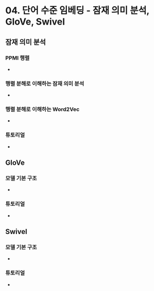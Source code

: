# 04. 단어 수준 임베딩 - 잠재 의미 분석, GloVe, Swivel

## 잠재 의미 분석

### PPMI 행렬

-  

### 행렬 분해로 이해하는 잠재 의미 분석

-  

### 행렬 분해로 이해하는 Word2Vec

-  

### 튜토리얼

-  

## GloVe

### 모델 기본 구조

-  

### 튜토리얼

-  

## Swivel

### 모델 기본 구조

-  

### 튜토리얼

-  